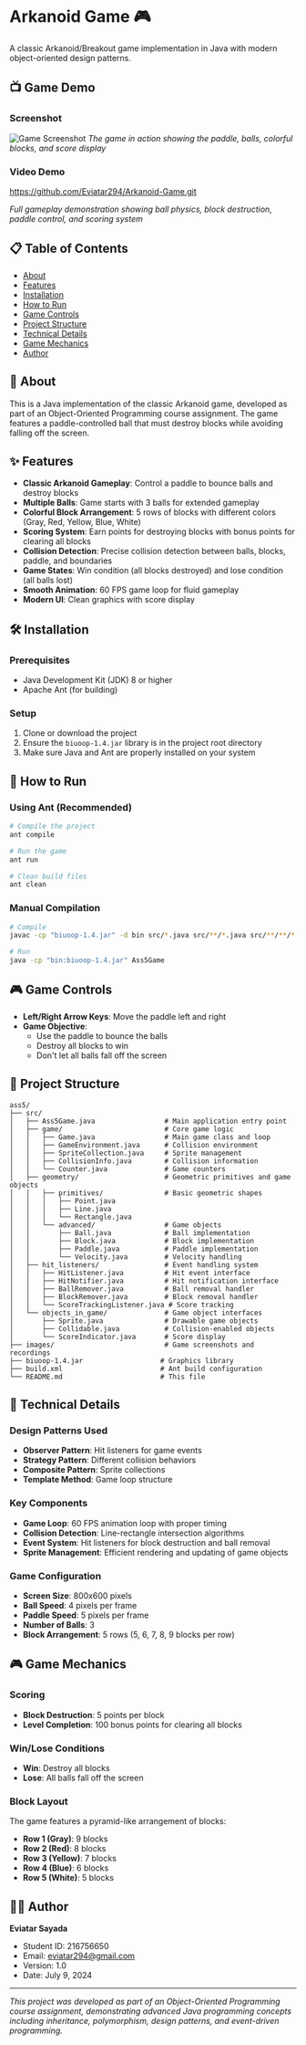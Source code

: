 # Arkanoid Game 🎮

A classic Arkanoid/Breakout game implementation in Java with modern object-oriented design patterns.

## 📺 Game Demo

### Screenshot
![Game Screenshot](images/running_screenshot.png)
*The game in action showing the paddle, balls, colorful blocks, and score display*

### Video Demo

https://github.com/Eviatar294/Arkanoid-Game.git

*Full gameplay demonstration showing ball physics, block destruction, paddle control, and scoring system*

## 📋 Table of Contents
- [About](#about)
- [Features](#features)
- [Installation](#installation)
- [How to Run](#how-to-run)
- [Game Controls](#game-controls)
- [Project Structure](#project-structure)
- [Technical Details](#technical-details)
- [Game Mechanics](#game-mechanics)
- [Author](#author)

## 🎯 About

This is a Java implementation of the classic Arkanoid game, developed as part of an Object-Oriented Programming course assignment. The game features a paddle-controlled ball that must destroy blocks while avoiding falling off the screen.

## ✨ Features

- **Classic Arkanoid Gameplay**: Control a paddle to bounce balls and destroy blocks
- **Multiple Balls**: Game starts with 3 balls for extended gameplay
- **Colorful Block Arrangement**: 5 rows of blocks with different colors (Gray, Red, Yellow, Blue, White)
- **Scoring System**: Earn points for destroying blocks with bonus points for clearing all blocks
- **Collision Detection**: Precise collision detection between balls, blocks, paddle, and boundaries
- **Game States**: Win condition (all blocks destroyed) and lose condition (all balls lost)
- **Smooth Animation**: 60 FPS game loop for fluid gameplay
- **Modern UI**: Clean graphics with score display

## 🛠️ Installation

### Prerequisites
- Java Development Kit (JDK) 8 or higher
- Apache Ant (for building)

### Setup
1. Clone or download the project
2. Ensure the `biuoop-1.4.jar` library is in the project root directory
3. Make sure Java and Ant are properly installed on your system

## 🚀 How to Run

### Using Ant (Recommended)
```bash
# Compile the project
ant compile

# Run the game
ant run

# Clean build files
ant clean
```

### Manual Compilation
```bash
# Compile
javac -cp "biuoop-1.4.jar" -d bin src/*.java src/**/*.java src/**/**/*.java

# Run
java -cp "bin:biuoop-1.4.jar" Ass5Game
```

## 🎮 Game Controls

- **Left/Right Arrow Keys**: Move the paddle left and right
- **Game Objective**: 
  - Use the paddle to bounce the balls
  - Destroy all blocks to win
  - Don't let all balls fall off the screen

## 📁 Project Structure

```
ass5/
├── src/
│   ├── Ass5Game.java                 # Main application entry point
│   ├── game/                         # Core game logic
│   │   ├── Game.java                 # Main game class and loop
│   │   ├── GameEnvironment.java      # Collision environment
│   │   ├── SpriteCollection.java     # Sprite management
│   │   ├── CollisionInfo.java        # Collision information
│   │   └── Counter.java              # Game counters
│   ├── geometry/                     # Geometric primitives and game objects
│   │   ├── primitives/               # Basic geometric shapes
│   │   │   ├── Point.java
│   │   │   ├── Line.java
│   │   │   └── Rectangle.java
│   │   └── advanced/                 # Game objects
│   │       ├── Ball.java             # Ball implementation
│   │       ├── Block.java            # Block implementation
│   │       ├── Paddle.java           # Paddle implementation
│   │       └── Velocity.java         # Velocity handling
│   ├── hit_listeners/                # Event handling system
│   │   ├── HitListener.java          # Hit event interface
│   │   ├── HitNotifier.java          # Hit notification interface
│   │   ├── BallRemover.java          # Ball removal handler
│   │   ├── BlockRemover.java         # Block removal handler
│   │   └── ScoreTrackingListener.java # Score tracking
│   └── objects_in_game/              # Game object interfaces
│       ├── Sprite.java               # Drawable game objects
│       ├── Collidable.java           # Collision-enabled objects
│       └── ScoreIndicator.java       # Score display
├── images/                           # Game screenshots and recordings
├── biuoop-1.4.jar                   # Graphics library
├── build.xml                        # Ant build configuration
└── README.md                        # This file
```

## 🔧 Technical Details

### Design Patterns Used
- **Observer Pattern**: Hit listeners for game events
- **Strategy Pattern**: Different collision behaviors
- **Composite Pattern**: Sprite collections
- **Template Method**: Game loop structure

### Key Components
- **Game Loop**: 60 FPS animation loop with proper timing
- **Collision Detection**: Line-rectangle intersection algorithms
- **Event System**: Hit listeners for block destruction and ball removal
- **Sprite Management**: Efficient rendering and updating of game objects

### Game Configuration
- **Screen Size**: 800x600 pixels
- **Ball Speed**: 4 pixels per frame
- **Paddle Speed**: 5 pixels per frame
- **Number of Balls**: 3
- **Block Arrangement**: 5 rows (5, 6, 7, 8, 9 blocks per row)

## 🎮 Game Mechanics

### Scoring
- **Block Destruction**: 5 points per block
- **Level Completion**: 100 bonus points for clearing all blocks

### Win/Lose Conditions
- **Win**: Destroy all blocks
- **Lose**: All balls fall off the screen

### Block Layout
The game features a pyramid-like arrangement of blocks:
- **Row 1 (Gray)**: 9 blocks
- **Row 2 (Red)**: 8 blocks  
- **Row 3 (Yellow)**: 7 blocks
- **Row 4 (Blue)**: 6 blocks
- **Row 5 (White)**: 5 blocks

## 👨‍💻 Author

**Eviatar Sayada**
- Student ID: 216756650
- Email: eviatar294@gmail.com
- Version: 1.0
- Date: July 9, 2024

---

*This project was developed as part of an Object-Oriented Programming course assignment, demonstrating advanced Java programming concepts including inheritance, polymorphism, design patterns, and event-driven programming.* 
